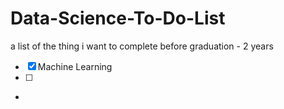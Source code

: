# Data-Science-To-Do-List

a list of the thing i want to complete before graduation - 2 years
- [x] Machine Learning
- [ ] 
- 
